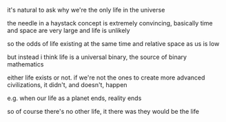it's natural to ask why we're the only life in the universe

the needle in a haystack concept is extremely convincing, basically time and space are very large and life is unlikely

so the odds of life existing at the same time and relative space as us is low

but instead i think life is a universal binary, the source of binary mathematics

either life exists or not. if we're not the ones to create more advanced civilizations, it didn't, and doesn't, happen

e.g. when our life as a planet ends, reality ends

so of course there's no other life, it there was they would be the life
